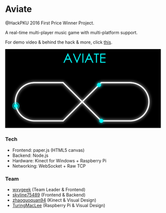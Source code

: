 # Aviate

@HackPKU 2016 First Price Winner Project.

A real-time multi-player music game with multi-platform support.

For demo video & behind the hack & more, click [this](http://pan.baidu.com/s/1dFLOZpJ).

![screenshot](./screenshot.png)

### Tech

* Frontend: paper.js (HTML5 canvas)
* Backend: Node.js
* Hardware: Kinect for Windows + Raspberry Pi
* Networking: WebSocket + Raw TCP

### Team

* [wxygeek](https://github.com/wxygeek) (Team Leader & Frontend)
* [skyline75489](https://github.com/skyline75489) (Frontend & Backend)
* [zhaoguoquan94](https://github.com/zhaoguoquan94) (Kinect & Visual Design)
* [TuringMacLee](https://github.com/TuringMacLee) (Raspberry Pi & Visual Design)